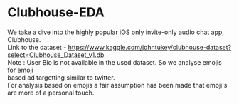 # Clubhouse-EDA
We take a dive into the highly popular iOS only invite-only audio chat app, Clubhouse.\
Link to the dataset - https://www.kaggle.com/johntukey/clubhouse-dataset?select=Clubhouse_Dataset_v1.db \
Note : User Bio is not available in the used dataset. So we analyse emojis for emoji \
       based ad targetting similar to twitter.\
       For analysis based on emojis a fair assumption has been made that emoji's are more of a personal touch.

